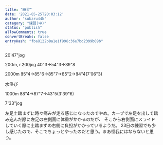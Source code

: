 ```yaml
---
title: "練習"
date: '2021-05-25T20:03:12'
author: "subaru44k"
category: "練習(中)"
status: "publish"
allowComments: true
convertBreaks: false
entryHash: "fba8122b8a1e1f998c36e7bd2399b89b"
---
```

20'47"jog

200m, r.200jog
40"3→54"3→39"8

2000m
85"4→85"6→85"7→85"2→84"4(7'06"3)

水浴び

1000m
88"4→87"7→43"5(3'39"6)

7'33"jog

左足土踏まずに時々痛みが走る感じになったのでやめ。カーブで左足を出して踏み込んだ際に左足の左側面に体重がかかるのだが、
そこから右側面にスライドしていく際に土踏まずの右側に負担がかかっているようだ。
23日の練習でも少し感じたので、そこでちょっとやったのだと思う。まあ怪我にはならないと思う。
